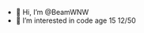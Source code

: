 - 👋 Hi, I’m @BeamWNW
- 👀 I’m interested in code
  age 15
  12/50

<!---
BeamKKug/BeamKKug is a ✨ special ✨ repository because its `README.md` (this file) appears on your GitHub profile.
You can click the Preview link to take a look at your changes.
--->
